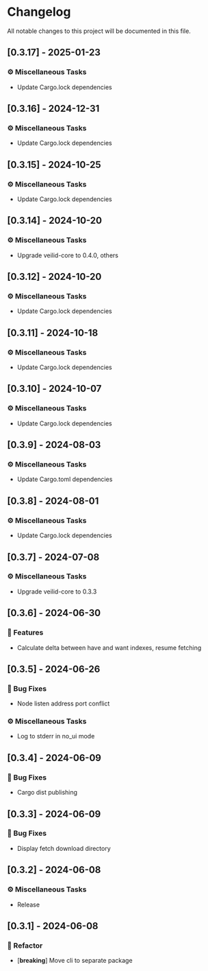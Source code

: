 # Changelog

All notable changes to this project will be documented in this file.

## [0.3.17] - 2025-01-23

### ⚙️ Miscellaneous Tasks

- Update Cargo.lock dependencies

<!-- generated by git-cliff -->
## [0.3.16] - 2024-12-31

### ⚙️ Miscellaneous Tasks

- Update Cargo.lock dependencies

<!-- generated by git-cliff -->
## [0.3.15] - 2024-10-25

### ⚙️ Miscellaneous Tasks

- Update Cargo.lock dependencies

<!-- generated by git-cliff -->
## [0.3.14] - 2024-10-20

### ⚙️ Miscellaneous Tasks

- Upgrade veilid-core to 0.4.0, others

<!-- generated by git-cliff -->
<!-- generated by git-cliff -->
## [0.3.12] - 2024-10-20

### ⚙️ Miscellaneous Tasks

- Update Cargo.lock dependencies

<!-- generated by git-cliff -->
## [0.3.11] - 2024-10-18

### ⚙️ Miscellaneous Tasks

- Update Cargo.lock dependencies

<!-- generated by git-cliff -->
## [0.3.10] - 2024-10-07

### ⚙️ Miscellaneous Tasks

- Update Cargo.lock dependencies

<!-- generated by git-cliff -->
## [0.3.9] - 2024-08-03

### ⚙️ Miscellaneous Tasks

- Update Cargo.toml dependencies

<!-- generated by git-cliff -->
## [0.3.8] - 2024-08-01

### ⚙️ Miscellaneous Tasks

- Update Cargo.lock dependencies

<!-- generated by git-cliff -->
## [0.3.7] - 2024-07-08

### ⚙️ Miscellaneous Tasks

- Upgrade veilid-core to 0.3.3

<!-- generated by git-cliff -->
## [0.3.6] - 2024-06-30

### 🚀 Features

- Calculate delta between have and want indexes, resume fetching

<!-- generated by git-cliff -->
## [0.3.5] - 2024-06-26

### 🐛 Bug Fixes

- Node listen address port conflict

### ⚙️ Miscellaneous Tasks

- Log to stderr in no_ui mode

<!-- generated by git-cliff -->
## [0.3.4] - 2024-06-09

### 🐛 Bug Fixes

- Cargo dist publishing

<!-- generated by git-cliff -->
## [0.3.3] - 2024-06-09

### 🐛 Bug Fixes

- Display fetch download directory

<!-- generated by git-cliff -->
## [0.3.2] - 2024-06-08

### ⚙️ Miscellaneous Tasks

- Release

<!-- generated by git-cliff -->
## [0.3.1] - 2024-06-08

### 🚜 Refactor

- [**breaking**] Move cli to separate package

<!-- generated by git-cliff -->
